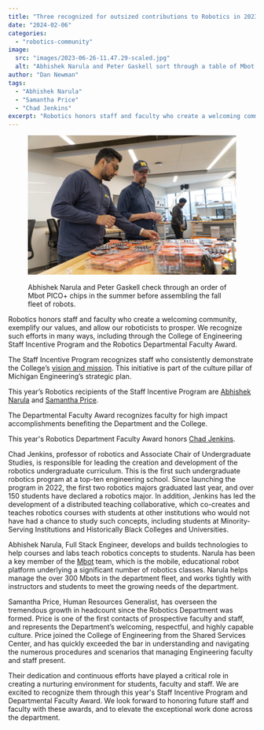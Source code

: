 ```yaml
---
title: "Three recognized for outsized contributions to Robotics in 2023"
date: "2024-02-06"
categories: 
  - "robotics-community"
image: 
  src: "images/2023-06-26-11.47.29-scaled.jpg"
  alt: "Abhishek Narula and Peter Gaskell sort through a table of Mbot PICO+ chips in the ROB 550 lab."
author: "Dan Newman"
tags:
  - "Abhishek Narula"
  - "Samantha Price"
  - "Chad Jenkins"
excerpt: "Robotics honors staff and faculty who create a welcoming community, exemplify our values, and allow our roboticists to prosper. We recognize Chad Jenkins, Abhishek Narula, and Samantha Price for doing so."
---
```


<figure>

![Abhishek Narula and Peter Gaskell sort through a table of Mbot PICO+ chips in the ROB 550 lab.](images/2023-06-26-11.47.29-1024x683.jpg)

<figcaption>

Abhishek Narula and Peter Gaskell check through an order of Mbot PICO+ chips in the summer before assembling the fall fleet of robots.

</figcaption>

</figure>

Robotics honors staff and faculty who create a welcoming community, exemplify our values, and allow our roboticists to prosper. We recognize such efforts in many ways, including through the College of Engineering Staff Incentive Program and the Robotics Departmental Faculty Award.

The Staff Incentive Program recognizes staff who consistently demonstrate the College’s [vision and mission](http://strategicvision.engin.umich.edu/). This initiative is part of the culture pillar of Michigan Engineering’s strategic plan.

This year’s Robotics recipients of the Staff Incentive Program are [Abhishek Narula](https://2024.robotics.umich.edu/profile/abhishek-narula/ "Abhishek Narula") and [Samantha Price](https://2024.robotics.umich.edu/profile/samantha-price/ "Samantha Price").

The Departmental Faculty Award recognizes faculty for high impact accomplishments benefiting the Department and the College.

This year's Robotics Department Faculty Award honors [Chad Jenkins](https://2024.robotics.umich.edu/profile/chad-jenkins/ "Chad Jenkins").

<!--more-->

Chad Jenkins, professor of robotics and Associate Chair of Undergraduate Studies, is responsible for leading the creation and development of the robotics undergraduate curriculum. This is the first such undergraduate robotics program at a top-ten engineering school. Since launching the program in 2022, the first two robotics majors graduated last year, and over 150 students have declared a robotics major. In addition, Jenkins has led the development of a distributed teaching collaborative, which co-creates and teaches robotics courses with students at other institutions who would not have had a chance to study such concepts, including students at Minority-Serving Institutions and Historically Black Colleges and Universities.

Abhishek Narula, Full Stack Engineer, develops and builds technologies to help courses and labs teach robotics concepts to students. Narula has been a key member of the [Mbot](http://mbot.2024.robotics.umich.edu) team, which is the mobile, educational robot platform underlying a significant number of robotics classes. Narula helps manage the over 300 Mbots in the department fleet, and works tightly with instructors and students to meet the growing needs of the department.

Samantha Price, Human Resources Generalist, has overseen the tremendous growth in headcount since the Robotics Department was formed. Price is one of the first contacts of prospective faculty and staff, and represents the Department’s welcoming, respectful, and highly capable culture. Price joined the College of Engineering from the Shared Services Center, and has quickly exceeded the bar in understanding and navigating the numerous procedures and scenarios that managing Engineering faculty and staff present.

Their dedication and continuous efforts have played a critical role in creating a nurturing environment for students, faculty and staff. We are excited to recognize them through this year's Staff Incentive Program and Departmental Faculty Award. We look forward to honoring future staff and faculty with these awards, and to elevate the exceptional work done across the department.
